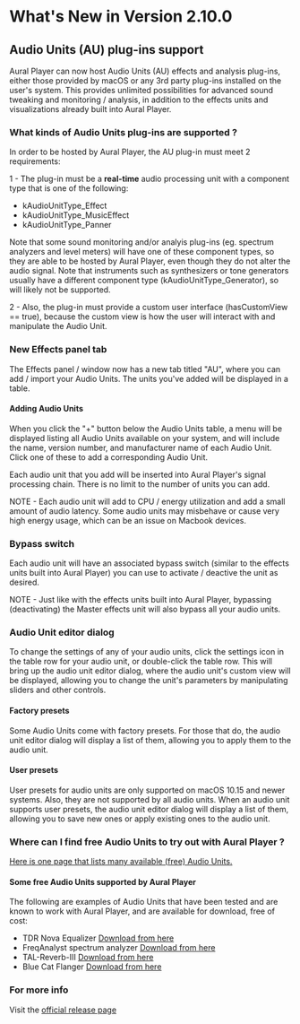 #  What's New in Version 2.10.0

## Audio Units (AU) plug-ins support

Aural Player can now host Audio Units (AU) effects and analysis plug-ins, either those provided by macOS or any 3rd party plug-ins installed on the user's system. This provides unlimited possibilities for advanced sound tweaking and monitoring / analysis, in addition to the effects units and visualizations already built into Aural Player.

### What kinds of Audio Units plug-ins are supported ?

In order to be hosted by Aural Player, the AU plug-in must meet 2 requirements:

1 - The plug-in must be a **real-time** audio processing unit with a component type that is one of the following:

- kAudioUnitType_Effect
- kAudioUnitType_MusicEffect
- kAudioUnitType_Panner

Note that some sound monitoring and/or analyis plug-ins (eg. spectrum analyzers and level meters) will have one of these component types, so they are able to be hosted by Aural Player, even though they do not alter the audio signal. Note that instruments such as synthesizers or tone generators usually have a different component type (kAudioUnitType_Generator), so will likely not be supported.

2 - Also, the plug-in must provide a custom user interface (hasCustomView == true), because the custom view is how the user will interact with and manipulate the Audio Unit.

###  New Effects panel tab

The Effects panel / window now has a new tab titled "AU", where you can add / import your Audio Units. The units you've added will be displayed in a table.

#### Adding Audio Units

When you click the "+" button below the Audio Units table, a menu will be displayed listing all Audio Units available on your system, and will include the name, version number, and manufacturer name of each Audio Unit. Click one of these to add a corresponding Audio Unit.

Each audio unit that you add will be inserted into Aural Player's signal processing chain. There is no limit to the number of units you can add. 

NOTE - Each audio unit will add to CPU / energy utilization and add a small amount of audio latency.  Some audio units may misbehave or cause very high energy usage, which can be an issue on Macbook devices.

### Bypass switch

Each audio unit will have an associated bypass switch (similar to the effects units built into Aural Player) you can use to activate / deactive the unit as desired.

NOTE - Just like with the effects units built into Aural Player, bypassing (deactivating) the Master effects unit will also bypass all your audio units.

### Audio Unit editor dialog

To change the settings of any of your audio units, click the settings icon in the table row for your audio unit, or double-click the table row. This will bring up the audio unit editor dialog, where the audio unit's custom view will be displayed, allowing you to change the unit's parameters by manipulating sliders and other controls.

#### Factory presets

Some Audio Units come with factory presets. For those that do, the audio unit editor dialog will display a list of them, allowing you to apply them to the audio unit.

#### User presets

User presets for audio units are only supported on macOS 10.15 and newer systems. Also, they are not supported by all audio units. When an audio unit supports user presets, the audio unit editor dialog will display a list of them, allowing you to save new ones or apply existing ones to the audio unit.

### Where can I find free Audio Units to try out with Aural Player ?

[Here is one page that lists many available (free) Audio Units.](https://www.kvraudio.com/plugins/effects/macosx/audio-units/free/most-popular)

#### Some free Audio Units supported by Aural Player

The following are examples of Audio Units that have been tested and are known to work with Aural Player, and are available for download, free of cost:

- TDR Nova Equalizer [Download from here](https://www.kvraudio.com/product/tdr-nova-by-tokyo-dawn-labs)
- FreqAnalyst spectrum analyzer [Download from here](https://www.kvraudio.com/product/freqanalyst-by-blue-cat-audio)
- TAL-Reverb-III [Download from here](https://www.kvraudio.com/product/tal-reverb-iii-by-togu-audio-line)
- Blue Cat Flanger [Download from here](https://www.kvraudio.com/product/flanger-by-blue-cat-audio)

### **For more info**
Visit the [official release page](https://github.com/maculateConception/aural-player/releases/tag/2.10.0)
